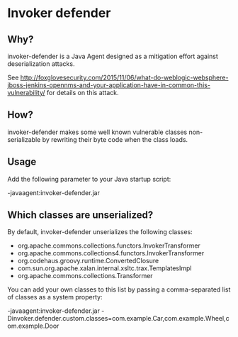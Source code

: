 Invoker defender
================

## Why?

invoker-defender is a Java Agent designed as a mitigation effort against deserialization attacks.

See http://foxglovesecurity.com/2015/11/06/what-do-weblogic-websphere-jboss-jenkins-opennms-and-your-application-have-in-common-this-vulnerability/ for details on this attack.

## How?
 
invoker-defender makes some well known vulnerable classes non-serializable by rewriting their byte code when the class loads.

## Usage

Add the following parameter to your Java startup script:

-javaagent:invoker-defender.jar

## Which classes are unserialized?

By default, invoker-defender unserializes the following classes:

* org.​apache.​commons.​collections.​functors.​InvokerTransformer
* org.​apache.​commons.​collections4.​functors.​InvokerTransformer
* org.​codehaus.​groovy.​runtime.​ConvertedClosure
* com.​sun.​org.​apache.​xalan.​internal.​xsltc.​trax.​TemplatesImpl
* org.​apache.​commons.​collections.​Transformer

You can add your own classes to this list by passing a comma-separated list of classes as a system property:

-javaagent:invoker-defender.jar -Dinvoker.defender.custom.classes=com.example.Car,com.example.Wheel,com.example.Door

